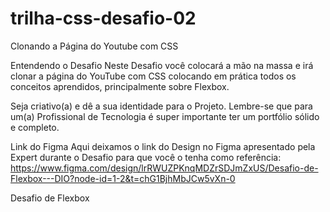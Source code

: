 # trilha-css-desafio-02
Clonando a Página do Youtube com CSS

Entendendo o Desafio
Neste Desafio você colocará a mão na massa e irá clonar a página do YouTube com CSS colocando em prática todos os conceitos aprendidos, principalmente sobre Flexbox.
 
Seja criativo(a) e dê a sua identidade para o Projeto. Lembre-se que para um(a) Profissional de Tecnologia é super importante ter um portfólio sólido e completo.
 
Link do Figma
Aqui deixamos o link do Design no Figma apresentado pela Expert durante o Desafio para que você o tenha como referência:
https://www.figma.com/design/lrRWUZPKnqMDZrSDJmZxUS/Desafio-de-Flexbox---DIO?node-id=1-2&t=chG1BjhMbJCw5vXn-0

Desafio de Flexbox
